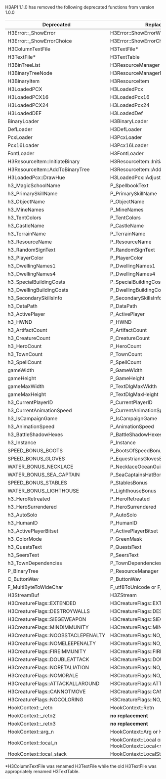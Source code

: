 H3API 1.1.0 has removed the following deprecated functions from version 1.0.0

| Deprecated | Replacement |
|---|----|
|H3Error::_ShowError | H3Error::ShowErrorW |
|H3Error::_ShowErrorChoice | H3Error::ShowErrorChoiceW |
|H3ColumnTextFile |H3TextFile* |
|H3TextFile* | H3TextTable|
|H3BinTreeList |H3ResourceManager |
|H3BinaryTreeNode | H3ResourceManagerNode|
|H3BinaryItem |H3ResourceItem |
|H3LoadedPCX |H3LoadedPcx |
|H3LoadedPCX16 | H3LoadedPcx16|
|H3LoadedPCX24 |H3LoadedPcx24 |
|H3LoadedDEF | H3LoadedDef|
| BinaryLoader|H3BinaryLoader |
| DefLoader| H3DefLoader|
| PcxLoader| H3PcxLoader|
| Pcx16Loader| H3Pcx16Loader|
| FontLoader| H3FontLoader |
| H3ResourceItem::InitiateBinary| H3ResourceItem::InitiateResource|
| H3ResourceItem::AddToBinaryTree| H3ResourceItem::AddToResourceManager|
| H3LoadedPcx::DrawHue|H3LoadedPcx::AdjustHueSaturation |
|h3_MagicSchoolName|P_SpellbookText|
|h3_PrimarySkillName|P_PrimarySkillName|
|h3_ObjectName|P_ObjectName|
|h3_MineNames|P_MineNames|
|h3_TentColors|P_TentColors|
|h3_CastleName|P_CastleName|
|h3_TerrainName|P_TerrainName|
|h3_ResourceName|P_ResourceName|
|h3_RandomSignText|P_RandomSignText|
|h3_PlayerColor|P_PlayerColor|
|h3_DwellingNames1|P_DwellingNames1|
|h3_DwellingNames4|P_DwellingNames4|
|h3_SpecialBuildingCosts|P_SpecialBuildingCosts|
|h3_DwellingBuildingCosts|P_DwellingBuildingCosts|
|h3_SecondarySkillsInfo|P_SecondarySkillsInfo|
|h3_DataPath|P_DataPath|
|h3_ActivePlayer|P_ActivePlayer|
|h3_HWND|P_HWND|
|h3_ArtifactCount|P_ArtifactCount|
|h3_CreatureCount|P_CreatureCount|
|h3_HeroCount|P_HeroCount|
|h3_TownCount|P_TownCount|
|h3_SpellCount|P_SpellCount|
|gameWidth|P_GameWidth|
|gameHeight|P_GameHeight|
|gameMaxWidth|P_TextDlgMaxWidth|
|gameMaxHeight|P_TextDlgMaxHeight|
|h3_CurrentPlayerID|P_CurrentPlayerID|
|h3_CurrentAnimationSpeed|P_CurrentAnimationSpeed|
|h3_IsCampaignGame|P_IsCampaignGame|
|h3_AnimationSpeed|P_AnimationSpeed|
|h3_BattleShadowHexes|P_BattleShadowHexes|
|h3_Instance|P_Instance|
|SPEED_BONUS_BOOTS|P_BootsOfSpeedBonus|
|SPEED_BONUS_GLOVES|P_EquestriansGlovesBonus|
|WATER_BONUS_NECKLACE|P_NecklaceOceanGuidanceBonus|
|WATER_BONUS_SEA_CAPTAIN|P_SeaCaptainsHatBonus|
|SPEED_BONUS_STABLES|P_StablesBonus|
|WATER_BONUS_LIGHTHOUSE|P_LighthouseBonus|
|h3_HeroRetreated|P_HeroRetreated|
|h3_HeroSurrendered|P_HeroSurrendered|
|h3_AutoSolo|P_AutoSolo|
|h3_HumanID|P_HumanID|
|h3_ActivePlayerBitset|P_ActivePlayerBitset|
|h3_ColorMode|P_GreenMask|
|h3_QuestsText|P_QuestsText|
|h3_SeersText|P_SeersText|
|h3_TownDependencies|P_TownDependencies|
|P_BinaryTree|P_ResourceManager|
|C_ButtonWav|P_ButtonWav|
|F_MultiByteToWideChar |F_utf8ToUnicode or F_AnsiToUnicode |
| H3StreamBuf| H3ZStream|
|H3CreatureFlags::EXTENDED |H3CreatureFlags::EXTENDED_ATTACK|
|H3CreatureFlags::DESTROYWALLS |H3CreatureFlags::DESTROY_WALLS|
|H3CreatureFlags::SIEGEWEAPON |H3CreatureFlags::SIEGE_WEAPON|
|H3CreatureFlags::MINDIMMUNITY |H3CreatureFlags::MIND_IMMUNITY|
|H3CreatureFlags::NOOBSTACLEPENALTY |H3CreatureFlags::NO_OBSTACLE_PENALTY|
|H3CreatureFlags::NOMELEEPENALTY |H3CreatureFlags::NO_MELEE_PENALTY|
|H3CreatureFlags::FIREIMMUNITY |H3CreatureFlags::FIRE_IMMUNITY|
|H3CreatureFlags::DOUBLEATTACK |H3CreatureFlags::DOUBLE_ATTACK|
|H3CreatureFlags::NORETALIATION |H3CreatureFlags::NO_RETALIATION|
|H3CreatureFlags::NOMORALE |H3CreatureFlags::NO_MORALE|
|H3CreatureFlags::ATTACKALLAROUND |H3CreatureFlags::ATTACK_ALL_AROUND|
|H3CreatureFlags::CANNOTMOVE |H3CreatureFlags::CANNOT_MOVE|
|H3CreatureFlags::NOCOLORING |H3CreatureFlags::NO_COLORING|
|HookContext::_retn |HookContext::Retn |
| HookContext::_retn2| **no replacement** |
| HookContext::_retn3| **no replacement** |
| HookContext::arg_n| HookContext::Arg or HookContext::Arg<T> |
| HookContext::local_n| HookContext::Local or HookContext::Local<>|
| HookContext::local_stack| HookContext::LocalStack |

*H3ColumnTextFile was renamed H3TextFile while the old H3TextFile was appropriately renamed H3TextTable.